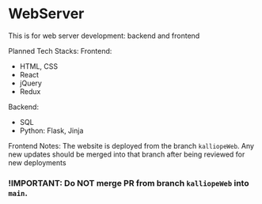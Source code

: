 # WebServer

This is for web server development: backend and frontend

Planned Tech Stacks:
Frontend: 
- HTML, CSS
- React
- jQuery
- Redux

Backend: 
- SQL
- Python: Flask, Jinja

Frontend Notes:
The website is deployed from the branch `kalliopeWeb`. Any new updates should be merged into that branch after being reviewed for new deployments

### **!IMPORTANT:** Do NOT merge PR from branch `kalliopeWeb` into `main`.
